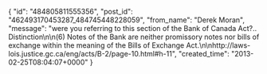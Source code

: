  {
   "id": "484805811555356",
   "post_id": "462493170453287_484745448228059",
   "from_name": "Derek Moran",
   "message": "were you referring to this section of the Bank of Canada Act?.. Distinction\n\n(6) Notes of the Bank are neither promissory notes nor bills of exchange within the meaning of the Bills of Exchange Act.\n\nhttp://laws-lois.justice.gc.ca/eng/acts/B-2/page-10.html#h-11",
   "created_time": "2013-02-25T08:04:07+0000"
 }

